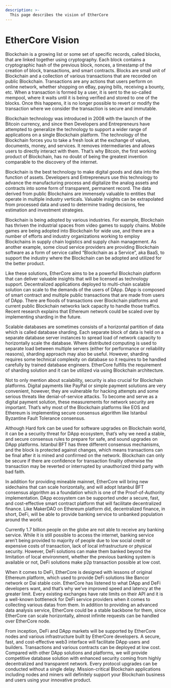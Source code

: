 ```yaml
---
description: >-
  This page describes the vision of EtherCore
---
```


# EtherCore Vision

Blockchain is a growing list or some set of specific records, called blocks, that are linked together using cryptography. Each block contains a cryptographic hash of the previous block, nonces, a timestamp of the creation of block, transactions, and smart contracts. Blocks are small unit of Blockchain and a collection of various transactions that are recorded on public Blockchain. Transactions are any actions that users perform on online network, whether shopping on eBay, paying bills, receiving a bounty, etc. When a transaction is formed by a user, it is sent to the so-called mempool, where it waits until it is being verified and stored to one of the blocks. Once this happens, it is no longer possible to revert or modify the transaction where we consider the transaction is secure and immutable.

Blockchain technology was introduced in 2008 with the launch of the Bitcoin currency, and since then Developers and Entrepreneurs have attempted to generalize the technology to support a wider range of applications on a single Blockchain platform. The technology of the Blockchain forces you to take a fresh look at the exchange of values, documents, money, and services. It removes intermediaries and allows users to directly interact with them. That’s why Bitcoin, the first working product of Blockchain, has no doubt of being the greatest invention comparable to the discovery of the internet.

Blockchain is the best technology to make digital goods and data into the function of assets. Developers and Entrepreneurs use this technology to advance the manufacturing process and digitalize the analog assets and contracts into some form of transparent, permanent record. The data derived from public Blockchains are immensely valuable to entities that operate in multiple industry verticals. Valuable insights can be extrapolated from processed data and used to determine trading decisions, fee estimation and investment strategies.

Blockchain is being adopted by various industries. For example, Blockchain has thriven the industrial spaces from video games to supply chains. Mobile games are being adopted into Blockchain for wide use, and there are a number of efforts and industry organizations working to employ Blockchains in supply chain logistics and supply chain management. As another example, some cloud service providers are providing Blockchain software as a form of service called “Blockchain as a Service”, aka BaaS, to support the industry where the Blockchain can be adopted and utilized for the better product.

Like these solutions, EtherCore aims to be a powerful Blockchain platform that can deliver valuable insights that will be licensed as technology support. Decentralized applications deployed to multi-chain scalable solution can scale to the demands of the users of DApp. DApp is composed of smart contract and multiple public transactions that are made from users of DApp. There are floods of transactions over Blockchain platforms and current public Blockchain networks lack capacity to handle those traffics. Recent research explains that Ethereum network could be scaled over by implementing sharding in the future.

Scalable databases are sometimes consists of a horizontal partition of data which is called database sharding. Each separate block of data is held on a separate database server instances to spread load of network capacity to horizontally scale the database. Where distributed computing is used to separate load between multiple servers (either for performance or reliability reasons), sharding approach may also be useful. However, sharding requires some technical complexity on database so it requires to be handled carefully by trained database engineers. EtherCore fulfills the requirement of sharding solution and it can be utilized via using Blockchain architecture.

Not to only mention about scalability, security is also crucial for Blockchain platforms. Digital payments like PayPal or simple payment solutions are very convenient, however, they are vulnerable for hacking attempts and some serious threats like denial-of-service attacks. To become and serve as a digital payment solution, these measurements for network security are important. That’s why most of the Blockchain platforms like EOS and Ethereum is implementing secure consensus algorithm like Istanbul Byzantine Fault Tolerance consensus.

Although Hard fork can be used for software upgrades on Blockchain world, it can be a security threat for DApp ecosystem, that’s why we need a stable, and secure consensus rules to prepare for safe, and sound upgrades on DApp platforms. Istanbul BFT has three different consensus mechanisms, and the block is protected against changes, which means transactions can be final after it is mined and confirmed on the network. Blockchain can only be secure if there are confidence for transaction finality otherwise the transaction may be reverted or interrupted by unauthorized third party with bad faith.

In addition for providing mineable mainnet, EtherCore will bring new sidechains that can scale horizontally, and will adopt Istanbul BFT consensus algorithm as a foundation which is one of the Proof-of-Authority implementation. DApp ecosystem can be supported under a secure, fast, and cost-effective smart contract platform that will facilitate decentralized finance. Like MakerDAO on Ethereum platform did, decentralized finance, in short, DeFi, will be able to provide banking service to unbanked population around the world.

Currently 1.7 billion people on the globe are not able to receive any banking service. While it is still possible to access the internet, banking service aren’t being provided to majority of people due to low social credit or expensive costs of transaction, lack of local infrastructure or physical security. However, DeFi solutions can make them banked beyond the limitation of local environment, whether the previous banking system is available or not, DeFi solutions make p2p transaction possible at low cost.

When it comes to DeFi, EtherCore is designed with lessons of original Ethereum platform, which used to provide DeFi solutions like Bancor network or Dai stable coin. EtherCore has listened to what DApp and DeFi developers want, and that’s why we’ve improved speed and latency at the greater limit. Every existing exchanges have rate limits on their API and it is a well-known bottleneck for DeFi service providers when it comes to collecting various datas from them. In addition to providing an advanced data analysis service, EtherCore could be a stable backbone for them, since EtherCore can scale horizontally, almost infinite requests can be handled over EtherCore node.


From inception, DeFi and DApp markets will be supported by EtherCore nodes and various infrastructure built by EtherCore developers. A secure, fast, and cost-effective web3 interface will facilitate DApp users and builders. Transactions and various contracts can be deployed at low cost. Compared with other DApp solutions and platforms, we will provide competitive database solution with enhanced security coming from highly decentralized and transparent network. Every protocol upgrades can be conducted without a single delay. Mission-critical Blockchain applications including nodes and miners will definitely support your Blockchain business and users using your innovative product.
